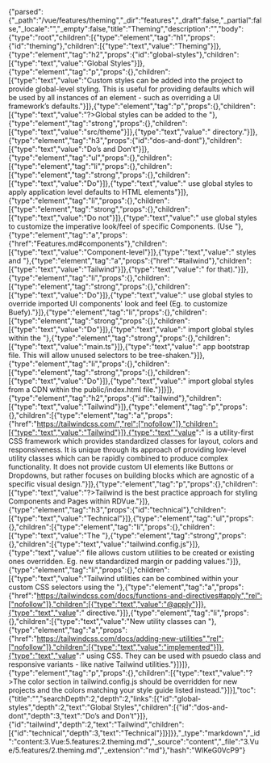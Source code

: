 {"parsed":{"_path":"/vue/features/theming","_dir":"features","_draft":false,"_partial":false,"_locale":"","_empty":false,"title":"Theming","description":"","body":{"type":"root","children":[{"type":"element","tag":"h1","props":{"id":"theming"},"children":[{"type":"text","value":"Theming"}]},{"type":"element","tag":"h2","props":{"id":"global-styles"},"children":[{"type":"text","value":"Global Styles"}]},{"type":"element","tag":"p","props":{},"children":[{"type":"text","value":"Custom styles can be added into the project to provide global-level styling. This is useful for providing defaults which will be used by all instances of an element - such as overriding a UI framework’s defaults."}]},{"type":"element","tag":"p","props":{},"children":[{"type":"text","value":"?>Global styles can be added to the "},{"type":"element","tag":"strong","props":{},"children":[{"type":"text","value":"src/theme"}]},{"type":"text","value":" directory."}]},{"type":"element","tag":"h3","props":{"id":"dos-and-dont"},"children":[{"type":"text","value":"Do’s and Don’t"}]},{"type":"element","tag":"ul","props":{},"children":[{"type":"element","tag":"li","props":{},"children":[{"type":"element","tag":"strong","props":{},"children":[{"type":"text","value":"Do"}]},{"type":"text","value":" use global styles to apply application level defaults to HTML elements"}]},{"type":"element","tag":"li","props":{},"children":[{"type":"element","tag":"strong","props":{},"children":[{"type":"text","value":"Do not"}]},{"type":"text","value":" use global styles to customize the imperative look/feel of specific Components. (Use "},{"type":"element","tag":"a","props":{"href":"Features.md#components"},"children":[{"type":"text","value":"Component-level"}]},{"type":"text","value":" styles and "},{"type":"element","tag":"a","props":{"href":"#tailwind"},"children":[{"type":"text","value":"Tailwind"}]},{"type":"text","value":" for that)."}]},{"type":"element","tag":"li","props":{},"children":[{"type":"element","tag":"strong","props":{},"children":[{"type":"text","value":"Do"}]},{"type":"text","value":" use global styles to override imported UI components' look and feel (Eg. to customize Buefy)."}]},{"type":"element","tag":"li","props":{},"children":[{"type":"element","tag":"strong","props":{},"children":[{"type":"text","value":"Do"}]},{"type":"text","value":" import global styles within the "},{"type":"element","tag":"strong","props":{},"children":[{"type":"text","value":"main.ts"}]},{"type":"text","value":" app bootstrap file. This will allow unused selectors to be tree-shaken."}]},{"type":"element","tag":"li","props":{},"children":[{"type":"element","tag":"strong","props":{},"children":[{"type":"text","value":"Do"}]},{"type":"text","value":" import global styles from a CDN within the public/index.html file."}]}]},{"type":"element","tag":"h2","props":{"id":"tailwind"},"children":[{"type":"text","value":"Tailwind"}]},{"type":"element","tag":"p","props":{},"children":[{"type":"element","tag":"a","props":{"href":"https://tailwindcss.com/","rel":["nofollow"]},"children":[{"type":"text","value":"Tailwind"}]},{"type":"text","value":" is a utility-first CSS framework which provides standardized classes for layout, colors and responsiveness. It is unique through its approach of providing low-level utility classes which can be rapidly combined to produce complex functionality. It does not provide custom UI elements like Buttons or Dropdowns, but rather focuses on building blocks which are agnostic of a specific visual design."}]},{"type":"element","tag":"p","props":{},"children":[{"type":"text","value":"?>Tailwind is the best practice approach for styling Components and Pages within RDVue."}]},{"type":"element","tag":"h3","props":{"id":"technical"},"children":[{"type":"text","value":"Technical"}]},{"type":"element","tag":"ul","props":{},"children":[{"type":"element","tag":"li","props":{},"children":[{"type":"text","value":"The "},{"type":"element","tag":"strong","props":{},"children":[{"type":"text","value":"tailwind.config.js"}]},{"type":"text","value":" file allows custom utilities to be created or existing ones overridden. Eg. new standardized margin or padding values."}]},{"type":"element","tag":"li","props":{},"children":[{"type":"text","value":"Tailwind utilities can be combined within your custom CSS selectors using the "},{"type":"element","tag":"a","props":{"href":"https://tailwindcss.com/docs/functions-and-directives#apply","rel":["nofollow"]},"children":[{"type":"text","value":"@apply"}]},{"type":"text","value":" directive."}]},{"type":"element","tag":"li","props":{},"children":[{"type":"text","value":"New utility classes can "},{"type":"element","tag":"a","props":{"href":"https://tailwindcss.com/docs/adding-new-utilities","rel":["nofollow"]},"children":[{"type":"text","value":"implemented"}]},{"type":"text","value":" using CSS. They can be used with psuedo class and responsive variants - like native Tailwind utilities."}]}]},{"type":"element","tag":"p","props":{},"children":[{"type":"text","value":"?>The color section in tailwind.config.js should be overridden for new projects and the colors matching your style guide listed instead."}]}],"toc":{"title":"","searchDepth":2,"depth":2,"links":[{"id":"global-styles","depth":2,"text":"Global Styles","children":[{"id":"dos-and-dont","depth":3,"text":"Do’s and Don’t"}]},{"id":"tailwind","depth":2,"text":"Tailwind","children":[{"id":"technical","depth":3,"text":"Technical"}]}]}},"_type":"markdown","_id":"content:3.Vue:5.features:2.theming.md","_source":"content","_file":"3.Vue/5.features/2.theming.md","_extension":"md"},"hash":"WlKeG0VcP9"}